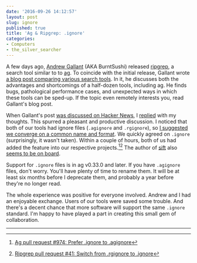 ```yaml
---
date: '2016-09-26 14:12:57'
layout: post
slug: ignore
published: true
title: 'Ag & Ripgrep: .ignore'
categories:
- Computers
- the_silver_searcher
---
```


A few days ago, [Andrew Gallant](http://burntsushi.net/) (AKA BurntSushi) released [ripgrep](https://github.com/BurntSushi/ripgrep), a search tool similar to to [ag](/ag). To coincide with the initial release, Gallant wrote [a blog post comparing various search tools](http://blog.burntsushi.net/ripgrep/). In it, he discusses both the advantages and shortcomings of a half-dozen tools, including ag. He finds bugs, pathological performance cases, and unexpected ways in which these tools can be sped-up. If the topic even remotely interests you, read Gallant's blog post.

When Gallant's post [was discussed on Hacker News](https://news.ycombinator.com/item?id=12564442), I [replied](https://news.ycombinator.com/item?id=12567328) with my thoughts. This spurred a pleasant and productive discussion. I noticed that both of our tools had ignore files (`.agignore` and `.rgignore`), so [I suggested we converge on a common name and format](https://news.ycombinator.com/item?id=12568245). We quickly agreed on `.ignore` (surprisingly, it wasn't taken). Within a couple of hours, both of us had added the feature into our respective projects.[^ag][^rg] The author of [sift](https://github.com/svent/sift/) also [seems to be on board](https://github.com/svent/sift/issues/78#issuecomment-249335277).

Support for `.ignore` files is in ag v0.33.0 and later. If you have `.agignore` files, don't worry. You'll have plenty of time to rename them. It will be at least six months before I deprecate them, and probably a year before they're no longer read.

The whole experience was positive for everyone involved. Andrew and I had an enjoyable exchange. Users of our tools were saved some trouble. And there's a decent chance that more software will support the same `.ignore` standard. I'm happy to have played a part in creating this small gem of collaboration.


---

[^ag]: [Ag pull request #974: Prefer .ignore to .agignore](https://github.com/ggreer/the_silver_searcher/pull/974)

[^rg]: [Ripgrep pull request #41: Switch from .rgignore to .ignore](https://github.com/BurntSushi/ripgrep/pull/41)
